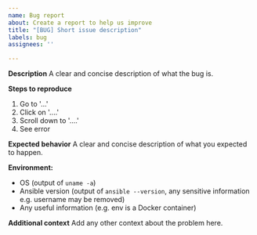 ```yaml
---
name: Bug report
about: Create a report to help us improve
title: "[BUG] Short issue description"
labels: bug
assignees: ''

---
```


**Description**
A clear and concise description of what the bug is.

**Steps to reproduce**

1. Go to '...'
2. Click on '....'
3. Scroll down to '....'
4. See error

**Expected behavior**
A clear and concise description of what you expected to happen.

**Environment:**
 - OS (output of `uname -a`)
 - Ansible version (output of `ansible --version`, any sensitive information e.g. username may be removed)
 - Any useful information (e.g. env is a Docker container)

**Additional context**
Add any other context about the problem here.
